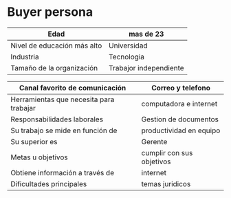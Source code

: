 # Buyer persona

|  Edad |  mas de 23 |
| ------------ | ------------ |
|  Nivel de educación más alto |  Universidad |
| Industria | Tecnologia  |
|  Tamaño de la organización | Trabajor independiente |


|  Canal favorito de comunicación | Correo y  telefono  |
| ------------ | ------------ |
| Herramientas que necesita para trabajar  |   computadora e internet |
|  Responsabilidades laborales | Gestion de documentos  |
| Su trabajo se mide en función de  | productividad en equipo  |
| Su superior es  | Gerente |
|  Metas u objetivos |  cumplir con sus objetivos |
| Obtiene información a través de  |  internet |
| Dificultades principales  |  temas juridicos |
